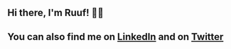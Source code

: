 ## Hi there, I'm Ruuf! 👋🏼

You can also find me on [LinkedIn](https://www.linkedin.com/in/rauf-jatoi-aa44892aa/)  and on <a href="https://twitter.com/rauf_pokem80776">Twitter</a>
---
